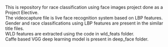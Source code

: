 This is repository for race classification using face images project done as a Project Elective.  
The videocapture file is live face recognition system based on LBP features.  
Gender and race classifications using LBP features are present in the similar title files.  
WLD features are extracted using the code in wld_feats folder.  
Caffe based VGG deep learning model is present in deep_face folder.  
